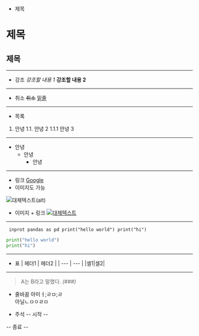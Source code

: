 - 제목
# 제목
## 제목
---
- 강조
*강조할 내용 1*
**강조할 내용 2**
---
- 취소
~~취소~~
<u>밑줄</u>
---
- 목록
1. 안녕
1.1. 안녕 2
1.1.1 안녕 3
---
- 안녕
    - 안녕
        - 안녕
---
- 링크
[Google](https://google.com)
- 이미지도 가능

![대체텍스트(alt)]()
- 이미지 + 링크
[![대체텍스트]()](
)
---
` 
inprot pandas as pd
print("hello world")
print("hi")
`
``` python
print("hello world")
print("hi")
```
---
- 표
| 헤더1 | 헤더2 |
| --- | --- |
|셀1|셀2|
---
>A는 B라고 말했다.
_(###)_

- 줄바꿈
아미ㅓ;ㄹㅁ;ㄹ <br>아닐ㄴㅁㅇㄹㅁ

- 주석
-- 시작 --
<!-- 주석의 내용 -->
-- 종료 --
